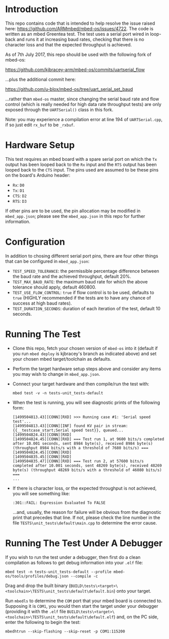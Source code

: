 # Introduction
This repo contains code that is intended to help resolve the issue raised here: https://github.com/ARMmbed/mbed-os/issues/4722.  The code is written as an mbed Greentea test.  The test uses a serial port wired in loop-back and runs it at increasing baud rates, checking that there is no character loss and that the expected throughput is achieved.

As of 7th July 2017, this repo should be used with the following fork of mbed-os:

https://github.com/kjbracey-arm/mbed-os/commits/uartserial_flow

...plus the additional commit here:

https://github.com/u-blox/mbed-os/tree/uart_serial_set_baud

...rather than `mbed-os` master, since changing the serial baud rate and flow control (which is really needed for high data rate throughput tests) are only exposed through the `UARTSerial()` class in this fork.

Note: you may experience a compilation error at line 194 of `UARTSerial.cpp`, if so just edit `rx_buf` to be `_rxbuf`.

# Hardware Setup
This test requires an mbed board with a spare serial port on which the `Tx` output has been looped back to the `Rx` input and the `RTS` output has been looped back to the `CTS` input.  The pins used are assumed to be these pins on the board's Arduino header:

* `Rx`:  `D0`
* `Tx`:  `D1`
* `CTS`: `D2`
* `RTS`: `D3`

If other pins are to be used, the pin allocation may be modified in `mbed_app.json`; please see the `mbed_app.json` in this repo for further information.

# Configuration
In addition to chosing different serial port pins, there are four other things that can be configured in `mbed_app.json`:

* `TEST_SPEED_TOLERANCE`: the permissible percentage difference between the baud rate and the achieved throughput, default 20%.
* `TEST_MAX_BAUD_RATE`: the maximum baud rate for which the above tolerance should apply, default 460800.
* `TEST_USE_FLOW_CONTROL`: `true` if flow control is to be used, defaults to `true` (HIGHLY recommended if the tests are to have any chance of success at high baud rates).
* `TEST_DURATION_SECONDS`: duration of each iteration of the test, default 10 seconds.

# Running The Test
* Clone this repo, fetch your chosen version of `mbed-os` into it (default if you run `mbed deploy` is kjbracey's branch as indicated above) and set your chosen mbed target/toolchain as defaults.
* Perform the target hardware setup steps above and consider any items you may wish to change in `mbed_app.json`.
* Connect your target hardware and then compile/run the test with:

    `mbed test -v -n tests-unit_tests-default`

* When the test is running, you will see diagnostic prints of the following form:

    ```
    [1499504813.43][CONN][RXD] >>> Running case #1: 'Serial speed test'...
    [1499504813.43][CONN][INF] found KV pair in stream: {{__testcase_start;Serial speed test}}, queued...
    [1499504824.43][CONN][RXD]
    [1499504824.45][CONN][RXD] === Test run 1, at 9600 bits/s completed after 10.001 seconds, sent 8984 byte(s), received 8984 byte(s) (throughput 8984 bits/s with a threshold of 7680 bits/s) ===
    [1499504824.45][CONN][RXD]
    [1499504835.45][CONN][RXD]
    [1499504835.47][CONN][RXD] === Test run 2, at 57600 bits/s completed after 10.001 seconds, sent 48269 byte(s), received 48269 byte(s) (throughput 48269 bits/s with a threshold of 46080 bits/s) ===
    ...
    ```

* If there is character loss, or the expected throughput is not achieved, you will see something like:

    `:301::FAIL: Expression Evaluated To FALSE`

    ...and, usually, the reason for failure will be obvious from the diagnostic print that precedes that line.  If not, please check the line number in the file `TESTS\unit_tests\default\main.cpp` to determine the error cause.

# Running The Test Under A Debugger
If you wish to run the test under a debugger, then first do a clean compilation as follows to get debug information into your `.elf` file:

`mbed test -n tests-unit_tests-default --profile mbed-os/tools/profiles/debug.json --compile -c`

Drag and drop the built binary (`BUILD\tests\<target>\<toolchain>\TESTS\unit_tests\default\default.bin`) onto your target.

Run `mbedls` to determine the `COM` port that your mbed board is connected to. Supposing it is `COM1`, you would then start the target under your debugger (providing it with the `.elf` file `BUILD\tests\<target>\<toolchain>\TESTS\unit_tests\default\default.elf`) and, on the PC side, enter the following to begin the test:

`mbedhtrun --skip-flashing --skip-reset -p COM1:115200`
